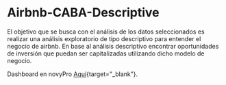 # Airbnb-CABA-Descriptive

El objetivo que se busca con el análisis de los datos seleccionados es realizar una análisis exploratorio de tipo descriptivo para entender el negocio de airbnb. En base al análisis descriptivo encontrar oportunidades de inversión que puedan ser capitalizadas utilizando dicho modelo de negocio.

Dashboard en novyPro [Aquí]([https://www.novypro.com/project/airbnb-caba-description](https://app.powerbi.com/view?r=eyJrIjoiNzhkYjUxZjAtMTlhZi00M2RmLWFmZmYtMDYzNjMzNTAxZDBhIiwidCI6ImRmODY3OWNkLWE4MGUtNDVkOC05OWFjLWM4M2VkN2ZmOTVhMCJ9)https://app.powerbi.com/view?r=eyJrIjoiNzhkYjUxZjAtMTlhZi00M2RmLWFmZmYtMDYzNjMzNTAxZDBhIiwidCI6ImRmODY3OWNkLWE4MGUtNDVkOC05OWFjLWM4M2VkN2ZmOTVhMCJ9){target="_blank"}.
